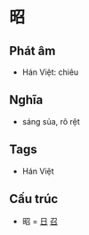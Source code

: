 # 昭

## Phát âm
* Hán Việt: chiêu

## Nghĩa
* sáng sủa, rõ rệt

## Tags
* Hán Việt

## Cấu trúc
* 昭 = [日](日.md) [召](召.md)

<script>window.HANZI_FIELD='昭';</script>